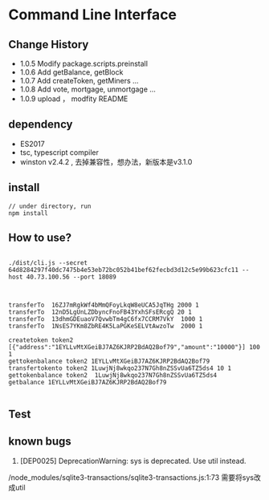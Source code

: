 # Command Line Interface

## Change History
- 1.0.5 Modify package.scripts.preinstall
- 1.0.6 Add getBalance, getBlock
- 1.0.7 Add createToken, getMiners ...
- 1.0.8 Add vote, mortgage, unmortgage ...
- 1.0.9 upload ， modfity README

## dependency
- ES2017
- tsc, typescript compiler
- winston v2.4.2 , 去掉兼容性，想办法，新版本是v3.1.0

## install

```
// under directory, run
npm install 

```

## How to use?

```

./dist/cli.js --secret 64d8284297f40dc7475b4e53eb72bc052b41bef62fecbd3d12c5e99b623cfc11 --host 40.73.100.56 --port 18089



transferTo  16ZJ7mRgkWf4bMmQFoyLkqW8eUCA5JqTHg 2000 1       
transferTo  12nD5LgUnLZDbyncFnoFB43YxhSFsERcgQ 20 1      
transferTo  13dhmGDEuaoV7QvwbTm4gC6fx7CCRM7VkY  1000 1
transferTo  1NsES7YKm8ZbRE4K5LaPGKeSELVtAwzoTw  2000 1 

createtoken token2 [{"address":"1EYLLvMtXGeiBJ7AZ6KJRP2BdAQ2Bof79","amount":"10000"}] 100 1
gettokenbalance token2 1EYLLvMtXGeiBJ7AZ6KJRP2BdAQ2Bof79
transfertokento token2 1LuwjNj8wkqo237N7Gh8nZSSvUa6TZ5ds4 10 1
gettokenbalance token2  1LuwjNj8wkqo237N7Gh8nZSSvUa6TZ5ds4
getbalance 1EYLLvMtXGeiBJ7AZ6KJRP2BdAQ2Bof79


```

## Test

## known bugs

1. [DEP0025] DeprecationWarning: sys is deprecated. Use util instead.

/node_modules/sqlite3-transactions/sqlite3-transactions.js:1:73 需要将sys改成util



